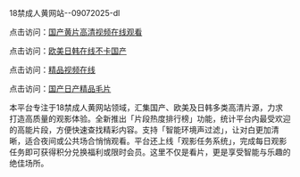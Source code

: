 18禁成人黄网站--09072025-dl


点击访问：<a href="https://heiliaoow5kzm.pages.dev">国产黄片高清视频在线观看</a>

点击访问：<a href="https://heiliao2dmwwy.pages.dev">欧美日韩在线不卡国产</a>

点击访问：<a href="https://heiliaoll4qsx.pages.dev">精品视频在线</a>

点击访问：<a href="https://heiliaoow5kzm.pages.dev">国产日产精品毛片</a>


本平台专注于18禁成人黄网站领域，汇集国产、欧美及日韩多类高清片源，力求打造高质量的观影体验。全新推出「片段热度排行榜」功能，统计平台内最受欢迎的高能片段，方便快速查找精彩内容。支持「智能环境声过滤」，让对白更加清晰，适合夜间或公共场合悄悄观看。平台还上线「观影任务系统」，完成每日观影任务即可获得积分兑换福利或限时会员。这里不仅是看片，更是享受智能与乐趣的绝佳场所。

<span style="display:none;">[Canonical link](https://github.com/big11072025/big13)</span>

